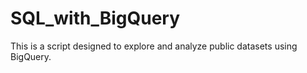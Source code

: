 # SQL_with_BigQuery
This is a script designed to explore and analyze public datasets using BigQuery.
